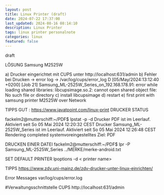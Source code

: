 ```yaml
---
layout: post
title: Linux Printer (draft)
date: 2024-07-22 17:37:00
last_updated: 2024-08-16 08:14:10
description: Linux Printer
tags: linux printer personalnote
categories: linux
featured: false
---
```


draft

LÖSUNG
Samsung M2525W

a) Drucker eingerichtet mit CUPS unter http://localhost:631/admin
b) Fehler bei Drucken -> error log -> /var/log/cups/error_log
D [05/May/2024:13:12:40 +0200] [Job 21] Samsung_ML-2525W_Series_on_192.168.178.91: error while loading shared libraries:
libcupsimage.so.2: cannot open shared object file: No such file or directory
c) install libcupsimage
d) restart
e) first print with samsung printer M2525W over Network

TIPPS GUT : https://www.javatpoint.com/linux-print
DRUCKER STATUS

fackelm2@mutterschiff:~/PDF$ lpstat -p -d
Drucker PDF ist im Leerlauf. Aktiviert seit So 05 Mai 2024 12:20:32 CEST
Drucker Samsung_ML-2525W_Series ist im Leerlauf. Aktiviert seit So 05 Mai 2024 12:26:48 CEST
Rendering completed
systemvoreingestelltes Ziel: PDF

DRUCKEN EINER DATEI
fackelm2@mutterschiff:~/PDF$ lpr -P Samsung_ML-2525W_Series ../MERKE/merke-android.txt

SET DEFAULT PRINTER
lpoptions -d < printer name>

TIPPS
https://www.zdv.uni-mainz.de/zdv-drucker-unter-linux-einrichten/

Error Messages
var/log/cups/error.log

#Verwaltungsschnittstelle CUPS
http://localhost:631/admin

